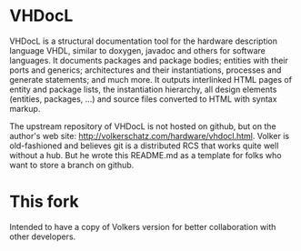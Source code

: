 
# VHDocL

VHDocL is a structural documentation tool for the hardware description language
VHDL, similar to doxygen, javadoc and others for software languages.  It
documents packages and package bodies; entities with their ports and generics;
architectures and their instantiations, processes and generate statements; and
much more.  It outputs interlinked HTML pages of entity and package lists, the
instantiation hierarchy, all design elements (entities, packages, ...) and
source files converted to HTML with syntax markup.

The upstream repository of VHDocL is not hosted on github, but on the author's
web site: <http://volkerschatz.com/hardware/vhdocl.html>.  Volker is
old-fashioned and believes git is a distributed RCS that works quite well
without a hub.  But he wrote this README.md as a template for folks who want to
store a branch on github.


# This fork

Intended to have a copy of Volkers version for better collaboration with other
developers.
